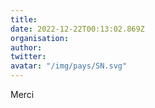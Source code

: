 ```yaml
---
title: 
date: 2022-12-22T00:13:02.869Z
organisation: 
author: 
twitter: 
avatar: "/img/pays/SN.svg"
---
```


Merci 
